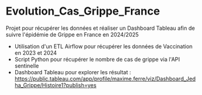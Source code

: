 # Evolution_Cas_Grippe_France
Projet pour récupérer les données et réaliser un Dashboard Tableau afin de suivre l'épidémie de Grippe en France en 2024/2025


- Utilisation d'un ETL Airflow pour récupérer les données de Vaccination en 2023 et 2024
- Script Python pour récupérer le nombre de cas de grippe via l'API sentinelle
- Dashboard Tableau pour explorer les résultat : https://public.tableau.com/app/profile/maxime.ferre/viz/Dashboard_Jedha_Grippe/Histoire1?publish=yes

